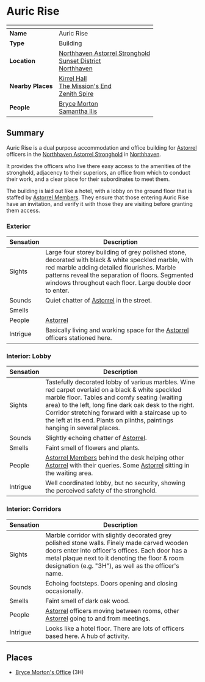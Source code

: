 # Auric Rise

| []() | |
| --- | --- |
| **Name** | Auric Rise |
| **Type** | Building |
| **Location** | [Northhaven Astorrel Stronghold](../strongholds/northhaven-astorrel-stronghold.md)<br>[Sunset District](../districts/sunset-district.md)<br>[Northhaven](../cities/northhaven.md) |
| **Nearby Places** | [Kirrel Hall](kirrel-hall.md)<br>[The Mission's End](inns-taverns/the-missions-end.md)<br>[Zenith Spire](zenith-spire.md) |
| **People** | [Bryce Morton](../../characters/bryce-morton.md)<br>[Samantha Ilis](../../characters/samantha-ilis.md) |

## Summary

Auric Rise is a dual purpose accommodation and office building for [Astorrel](../../organisations/astorrel/astorrel.md) officers in the [Northhaven Astorrel Stronghold](../strongholds/northhaven-astorrel-stronghold.md) in [Northhaven](../cities/northhaven.md).

It provides the officers who live there easy access to the amenities of the stronghold, adjacency to their superiors, an office from which to conduct their work, and a clear place for their subordinates to meet them.

The building is laid out like a hotel, with a lobby on the ground floor that is staffed by [Astorrel Members](../../organisations/astorrel/ranks/astorrel-member.md). They ensure that those entering Auric Rise have an invitation, and verify it with those they are visiting before granting them access.

### Exterior

| Sensation | Description |
| ---- | --- |
| Sights | Large four storey building of grey polished stone, decorated with black & white speckled marble, with red marble adding detailed flourishes. Marble patterns reveal the separation of floors. Segmented windows throughout each floor. Large double door to enter. |
| Sounds | Quiet chatter of [Astorrel](../../organisations/astorrel/astorrel.md) in the street. |
| Smells | |
| People | [Astorrel](../../organisations/astorrel/astorrel.md) |
| Intrigue | Basically living and working space for the [Astorrel](../../organisations/astorrel/astorrel.md) officers stationed here. |

### Interior: Lobby

| Sensation | Description |
| ---- | --- |
| Sights | Tastefully decorated lobby of various marbles. Wine red carpet overlaid on a black & white speckled marble floor. Tables and comfy seating (waiting area) to the left, long fine dark oak desk to the right. Corridor stretching forward with a staircase up to the left at its end. Plants on plinths, paintings hanging in several places. |
| Sounds | Slightly echoing chatter of [Astorrel](../../organisations/astorrel/astorrel.md). |
| Smells | Faint smell of flowers and plants. |
| People | [Astorrel Members](../../organisations/astorrel/ranks/astorrel-member.md) behind the desk helping other [Astorrel](../../organisations/astorrel/astorrel.md) with their queries. Some [Astorrel](../../organisations/astorrel/astorrel.md) sitting in the waiting area. |
| Intrigue | Well coordinated lobby, but no security, showing the perceived safety of the stronghold. |

### Interior: Corridors

| Sensation | Description |
| ---- | --- |
| Sights | Marble corridor with slightly decorated grey polished stone walls. Finely made carved wooden doors enter into officer's offices. Each door has a metal plaque next to it denoting the floor & room designation (e.g. "3H"), as well as the officer's name. |
| Sounds | Echoing footsteps. Doors opening and closing occasionally. |
| Smells | Faint smell of dark oak wood. |
| People | [Astorrel](../../organisations/astorrel/astorrel.md) officers moving between rooms, other [Astorrel](../../organisations/astorrel/astorrel.md) going to and from meetings. |
| Intrigue | Looks like a hotel floor. There are lots of officers based here. A hub of activity. |

## Places

- [Bryce Morton's Office](bryce-mortons-office.md) (3H)
